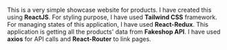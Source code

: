 This is a very simple showcase website for products. I have created this using **ReactJS**. For styling purpose, I have used **Tailwind CSS** framework. For managing states of this application, I have used **React-Redux**. This application is getting all the products' data from **Fakeshop API**. I have used **axios** for API calls and **React-Router** to link pages. 
